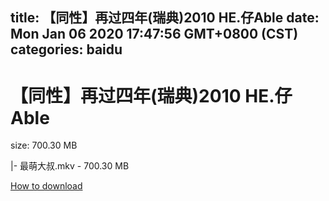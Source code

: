 
title: 【同性】再过四年(瑞典)2010 HE.仔Able
date: Mon Jan 06 2020 17:47:56 GMT+0800 (CST)    
categories: baidu
---

# 【同性】再过四年(瑞典)2010 HE.仔Able
size: 700.30 MB
 
 
|- 最萌大叔.mkv - 700.30 MB

[How to download](https://bpcam.bemobtrk.com/go/2ceec3aa-1ca2-46d6-b9ff-aaa5c184517c?jno=545)